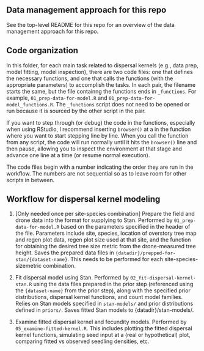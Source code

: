 ## Data management approach for this repo

See the top-level README for this repo for an overview of the data management approach for this repo.

## Code organization

In this folder, for each main task related to dispersal kernels (e.g., data prep, model fitting, model inspection), there are two code files: one that defines the necessary functions, and one that calls the functions (with the appropriate parameters) to accomplish the tasks. In each pair, the filename starts the same, but the file containng the functions ends in `_functions`. For example, `01_prep-data-for-model.R` and `01_prep-data-for-model_functions.R`. The `_functions` script does not need to be opened or run because it is sourced by the other script in the pair.

If you want to step through (or debug) the code in the functions, especially when using RStudio, I recommend inserting `browser()` at a in the function where you want to start stepping line by line. When you call the function from any script, the code will run normally until it hits the `browser()` line and then pause, allowing you to inspect the environment at that stage and advance one line at a time (or resume normal execution).

The code files begin with a number indicating the order they are run in the workflow. The numbers are not sequential so as to leave room for other scripts in between.

## Workflow for dispersal kernel modeling

1. [Only needed once per site-species combination] Prepare the field and drone data into the format for supplying to Stan. Performed by `01_prep-data-for-model.R` based on the parameters specified in the header of the file. Parameters include site, species, location of overstory tree map and regen plot data, regen plot size used at that site, and the function for obtaining the desired tree size metric from the drone-measured tree height. Saves the prepared data files in `{datadir}/prepped-for-stan/{dataset-name}`. This needs to be performed for each site-species-sizemetric combination.

1. Fit dispersal model using Stan. Performed by `02_fit-dispersal-kernel-stan.R` using the data files prepared in the prior step (referenced using the `{dataset-name}` from the prior step), along with the specified prior distributions, dispersal kernel functions, and count model families. Relies on Stan models specified in `stan-models/` and prior distributions defined in `priors/`. Saves fitted Stan models to {datadir}/stan-models/.

1. Examine fitted dispersal kernel and fecundity models. Performed by `05_examine-fitted-kernel.R`. This includes plotting the fitted dispersal kernel functions, simulating seed input at a (real or hypothetical) plot, comparing fitted vs observed seedling densities, etc.
